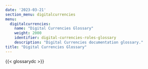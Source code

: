 ```yaml
---
date: '2023-03-21'
section_menu: digitalcurrencies
menu:
  digitalcurrencies:
    name: "Digital Currencies Glossary"
    weight: 2000
    identifier: digital-currencies-roles-glossary
    description: "Digital Currencies documentation glossary."
title: "Digital Currencies Glossary"
---
```



{{< glossarydc >}}
